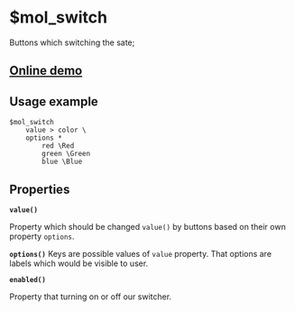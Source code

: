 # $mol_switch 

Buttons which switching the sate;

## [Online demo](http://eigenmethod.github.io/mol//#demo=mol_switch_demo)

## Usage example

```
$mol_switch
	value > color \
	options *
		red \Red
		green \Green
		blue \Blue
```

## Properties

**`value()`**

Property which should be changed `value()` by buttons based on their own property `options`.

**`options()`**
Keys are possible values of `value` property. That options are labels which would be visible to user.


**`enabled()`**

Property that turning on or off our switcher.
